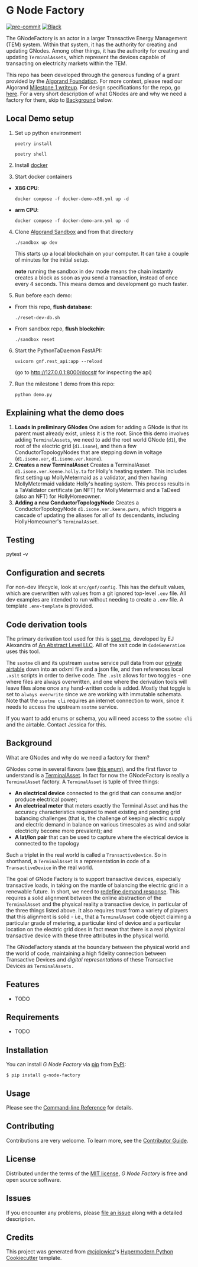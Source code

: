 # G Node Factory

[![pre-commit](https://img.shields.io/badge/pre--commit-enabled-brightgreen?logo=pre-commit&logoColor=white)][pre-commit]
[![Black](https://img.shields.io/badge/code%20style-black-000000.svg)][black]

[pre-commit]: https://github.com/pre-commit/pre-commit
[black]: https://github.com/psf/black

The GNodeFactory is an actor in a larger Transactive Energy Management (TEM) system. Within that system, it has the authority for creating and updating GNodes. Among other things, it has the authority for creating and updating `TerminalAssets`, which represent the devices capable of transacting on electricity markets within the TEM.

This repo has been developed through the generous funding of a grant provided by the [Algorand Foundation](https://www.algorand.foundation/). For more context, please read our Algorand [Milestone 1 writeup](docs/wiki/milestone-1.md). For design specifications for the repo, go [here](docs/wiki/milestone-1-specifications.md). For a very short description of what GNodes are and why we need a factory for them, skip to [Background](#Background) below.

## Local Demo setup

1. Set up python environment

   ```
   poetry install

   poetry shell
   ```

2. Install [docker](https://docs.docker.com/get-docker/)

3. Start docker containers

- **X86 CPU**:

  ```
  docker compose -f docker-demo-x86.yml up -d
  ```

- **arm CPU**:

  ```
  docker compose -f docker-demo-arm.yml up -d
  ```

4. Clone [Algorand Sandbox](https://github.com/algorand/sandbox) and from that directory

   ```
   ./sandbox up dev
   ```

   This starts up a local blockchain on your computer. It can take a couple of minutes for the
   initial setup.

   **note** running the sandbox in dev mode means the chain instantly creates a block as soon as you send a transaction, instead of once every 4 seconds. This means demos and development go much faster.

5. Run before each demo:

- From this repo, **flush database**:
  ```
  ./reset-dev-db.sh
  ```
- From sandbox repo, **flush blockchin**:
  ```
  ./sandbox reset
  ```

6. Start the PythonTaDaemon FastAPI:

   ```
   uvicorn gnf.rest_api:app --reload
   ```

   (go to http://127.0.0.1:8000/docs# for inspecting the api)

7. Run the milestone 1 demo from this repo:

   ```
   python demo.py
   ```

## Explaining what the demo does

1.  **Loads in preliminary GNodes** One axiom for adding a GNode is that its parent must already exist, unless it is the root. Since this demo involves adding `TerminalAssets`, we need to add the root world GNode (`d1`), the root of the electric grid (`d1.isone`), and then a few ConductorTopologyNodes that
    are stepping down in voltage (`d1.isone.ver`, `d1.isone.ver.keene`).
2.  **Creates a new TerminalAsset** Creates a TerminalAsset `d1.isone.ver.keene.holly.ta` for Holly's heating system. This includes first setting up MollyMetermaid as a validator, and then having MollyMetermaid validate Holly's heating system. This process results in a TaValidator certificate (an NFT) for MollyMetermaid and a TaDeed (also an NFT) for HollyHomeowner.
3.  **Adding a new ConductorTopologyNode** Creates a ConductorTopologyNode `d1.isone.ver.keene.pwrs`, which triggers a cascade of updating the aliases for all of its descendants, including HollyHomeowner's `TerminalAsset`.

## Testing

pytest -v

## Configuration and secrets

For non-dev lifecycle,
look at `src/gnf/config`. This has the default values, which are overwritten with values from a
git ignored top-level `.env` file. All dev examples are intended to run without needing to create
a `.env` file. A template `.env-template` is provided.

## Code derivation tools

The primary derivation tool used for this is [ssot.me](https://explore.ssot.me/app/#!/home), developed by EJ Alexandra of [An Abstract Level LLC](https://effortlessapi.com/pages/effortlessapi/blog). All of the xslt code in `CodeGeneration` uses this tool.

The `ssotme` cli and its upstream `ssotme` service pull data from our [private airtable](https://airtable.com/appgibWM6WZW20bBx/tblRducbzl15OWmwv/viwIvHvZcrMELIP3x?blocks=hide) down into an odxml file and a json file, and then references local `.xslt` scripts in order to derive code. The `.xslt` allows for two toggles - one where files are always overwritten, and one where the derivation tools will leave files alone once any hand-written code is added. Mostly that toggle is set to `always overwrite` since we are working with immutable schemata. Note that the `ssotme cli` requires an internet connection to work, since it needs to access the upstream `ssotme` service.

If you want to add enums or schema, you will need access to the `ssotme cli` and the airtable. Contact Jessica for this.

## Background

What are GNodes and why do we need a factory for them?

GNodes come in several flavors (see [this enum](python_code/enums/core_g_node_role_map.py)), and the first flavor to understand is a [TerminalAsset](docs/wiki/terminal-asset.md). In fact for now the GNodeFactory is really a `TerminalAsset` factory. A `TerminalAsset` is tuple of three things:

- **An electrical device** connected to the grid that can consume and/or produce electrical power;
- **An electrical meter** that meters exactly the Terminal Asset and has the accuracy characteristics required to meet existing and pending grid balancing challenges (that is, the challenge of keeping electric supply and electric demand in balance on various timescales as wind and solar electricity become more prevalent); and
- **A lat/lon pair** that can be used to capture where the electrical device is connected to the topology

Such a triplet in the real world is called a `TransactiveDevice`. So in shorthand, a `TerminalAsset` is a representation in code of a `TransactiveDevice` in the real world.

The goal of GNode Factory is to support transactive devices, especially transactive loads, in taking on the mantle of balancing the electric grid in a renewable future. In short, we need to [redefine demand response](docs/wiki/redefining-demand-response.md). This requires a solid alignment between the online abstraction of the `TerminalAsset` and the physical reality a transactive device, in particular of the three things listed above. It also requires trust from a variety of players that this alignment is solid - i.e., that a `TerminalAsset` code object claiming a particular grade of metering, a particular kind of device and a particular location on the electric grid does in fact mean that there is a real physical transactive device with these three attributes in the physical world.

The GNodeFactory stands at the boundary between the physical world and the world of code, maintaining a high fidelity connection between Transactive Devices and _digital representations_ of these Transactive Devices as `TerminalAssets.`

## Features

- TODO

## Requirements

- TODO

## Installation

You can install _G Node Factory_ via [pip] from [PyPI]:

```console
$ pip install g-node-factory
```

## Usage

Please see the [Command-line Reference] for details.

## Contributing

Contributions are very welcome.
To learn more, see the [Contributor Guide].

## License

Distributed under the terms of the [MIT license][license],
_G Node Factory_ is free and open source software.

## Issues

If you encounter any problems,
please [file an issue] along with a detailed description.

## Credits

This project was generated from [@cjolowicz]'s [Hypermodern Python Cookiecutter] template.

[@cjolowicz]: https://github.com/cjolowicz
[pypi]: https://pypi.org/
[hypermodern python cookiecutter]: https://github.com/cjolowicz/cookiecutter-hypermodern-python
[file an issue]: https://github.com/thegridelectric/g-node-factory/issues
[pip]: https://pip.pypa.io/

<!-- github-only -->

[license]: https://github.com/thegridelectric/g-node-factory/blob/main/LICENSE
[contributor guide]: https://github.com/thegridelectric/g-node-factory/blob/main/CONTRIBUTING.md
[command-line reference]: https://g-node-factory.readthedocs.io/en/latest/usage.html
